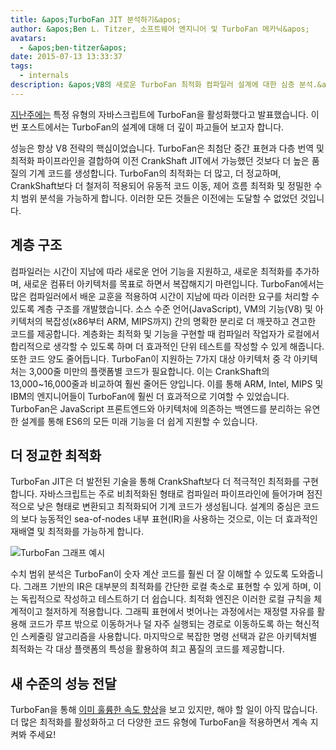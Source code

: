 ```yaml
---
title: &apos;TurboFan JIT 분석하기&apos;
author: &apos;Ben L. Titzer, 소프트웨어 엔지니어 및 TurboFan 메카닉&apos;
avatars:
  - &apos;ben-titzer&apos;
date: 2015-07-13 13:33:37
tags:
  - internals
description: &apos;V8의 새로운 TurboFan 최적화 컴파일러 설계에 대한 심층 분석.&apos;
---
```

[지난주에는](https://blog.chromium.org/2015/07/revving-up-javascript-performance-with.html) 특정 유형의 자바스크립트에 TurboFan을 활성화했다고 발표했습니다. 이번 포스트에서는 TurboFan의 설계에 대해 더 깊이 파고들어 보고자 합니다.

<!--truncate-->
성능은 항상 V8 전략의 핵심이었습니다. TurboFan은 최첨단 중간 표현과 다층 번역 및 최적화 파이프라인을 결합하여 이전 CrankShaft JIT에서 가능했던 것보다 더 높은 품질의 기계 코드를 생성합니다. TurboFan의 최적화는 더 많고, 더 정교하며, CrankShaft보다 더 철저히 적용되어 유동적 코드 이동, 제어 흐름 최적화 및 정밀한 수치 범위 분석을 가능하게 합니다. 이러한 모든 것들은 이전에는 도달할 수 없었던 것입니다.

## 계층 구조

컴파일러는 시간이 지남에 따라 새로운 언어 기능을 지원하고, 새로운 최적화를 추가하며, 새로운 컴퓨터 아키텍처를 목표로 하면서 복잡해지기 마련입니다. TurboFan에서는 많은 컴파일러에서 배운 교훈을 적용하여 시간이 지남에 따라 이러한 요구를 처리할 수 있도록 계층 구조를 개발했습니다. 소스 수준 언어(JavaScript), VM의 기능(V8) 및 아키텍처의 복잡성(x86부터 ARM, MIPS까지) 간의 명확한 분리로 더 깨끗하고 견고한 코드를 제공합니다. 계층화는 최적화 및 기능을 구현할 때 컴파일러 작업자가 로컬에서 합리적으로 생각할 수 있도록 하며 더 효과적인 단위 테스트를 작성할 수 있게 해줍니다. 또한 코드 양도 줄어듭니다. TurboFan이 지원하는 7가지 대상 아키텍처 중 각 아키텍처는 3,000줄 미만의 플랫폼별 코드가 필요합니다. 이는 CrankShaft의 13,000~16,000줄과 비교하여 훨씬 줄어든 양입니다. 이를 통해 ARM, Intel, MIPS 및 IBM의 엔지니어들이 TurboFan에 훨씬 더 효과적으로 기여할 수 있었습니다. TurboFan은 JavaScript 프론트엔드와 아키텍처에 의존하는 백엔드를 분리하는 유연한 설계를 통해 ES6의 모든 미래 기능을 더 쉽게 지원할 수 있습니다.

## 더 정교한 최적화

TurboFan JIT은 더 발전된 기술을 통해 CrankShaft보다 더 적극적인 최적화를 구현합니다. 자바스크립트는 주로 비최적화된 형태로 컴파일러 파이프라인에 들어가며 점진적으로 낮은 형태로 변환되고 최적화되어 기계 코드가 생성됩니다. 설계의 중심은 코드의 보다 능동적인 sea-of-nodes 내부 표현(IR)을 사용하는 것으로, 이는 더 효과적인 재배열 및 최적화를 가능하게 합니다.

![TurboFan 그래프 예시](/_img/turbofan-jit/example-graph.png)

수치 범위 분석은 TurboFan이 숫자 계산 코드를 훨씬 더 잘 이해할 수 있도록 도와줍니다. 그래프 기반의 IR은 대부분의 최적화를 간단한 로컬 축소로 표현할 수 있게 하며, 이는 독립적으로 작성하고 테스트하기 더 쉽습니다. 최적화 엔진은 이러한 로컬 규칙을 체계적이고 철저하게 적용합니다. 그래픽 표현에서 벗어나는 과정에서는 재정렬 자유를 활용해 코드가 루프 밖으로 이동하거나 덜 자주 실행되는 경로로 이동하도록 하는 혁신적인 스케줄링 알고리즘을 사용합니다. 마지막으로 복잡한 명령 선택과 같은 아키텍처별 최적화는 각 대상 플랫폼의 특성을 활용하여 최고 품질의 코드를 제공합니다.

## 새 수준의 성능 전달

TurboFan을 통해 [이미 훌륭한 속도 향상](https://blog.chromium.org/2015/07/revving-up-javascript-performance-with.html)을 보고 있지만, 해야 할 일이 아직 많습니다. 더 많은 최적화를 활성화하고 더 다양한 코드 유형에 TurboFan을 적용하면서 계속 지켜봐 주세요!

